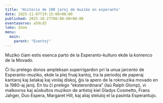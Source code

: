 ```yaml
---
title: 'Historio de 100 jaroj de muziko en esperanto'
date: 2025-11-07T19:15:00+00:00
published: 2025-10-27T00:00:00+00:00
eventaservo: a59cd3
loko: Zoom
menu:
  main:
    parent: "Eventoj"
---
```


Muziko ĉiam estis esenca parto de la Esperanto-kulturo ekde la komenco de la Movado.

<!--more-->

Ĉi tiu prelego donos ampleksan superrigardon pri la unua jarcento de Esperanto-muziko, ekde la plej fruaj kantoj, tra la periodoj de paperaj kantaroj kaj ŝelakaj kaj vinilaj diskoj, ĝis la apero de la rokmuzika movado en la 1980-aj jaroj. En tiu ĉi prelego “eksterordinara” (laŭ Ralph Glomp), vi malkovros kaj aŭskultos muzikon de artistoj kiel Gladys Cosmetto, Frans Jahger, Duo Espera, Margaret Hill, kaj aliaj steluloj el la pasinta Esperantujo.
